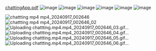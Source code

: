 [chattingApp.pdf](https://github.com/user-attachments/files/17015199/chattingApp.pdf)
![image](https://github.com/user-attachments/assets/08d4e2fb-fd11-402e-ba08-aeb808234691)
![image](https://github.com/user-attachments/assets/ca3a0e55-9bc4-43a6-8dc4-fd48265f0be4)
![image](https://github.com/user-attachments/assets/5c01275b-7e99-4cd5-be8d-030702c90681)
![image](https://github.com/user-attachments/assets/0928e45d-d133-43a2-9abc-cb65f0a76e33)
![image](https://github.com/user-attachments/assets/cf48e615-1678-426a-a530-e5d78c46d9b5)
![image](https://github.com/user-attachments/assets/a2d5a920-1a85-47cb-82e9-fda19da50e8a)


![chattting mp4 mp4_20240917_002646](https://github.com/user-attachments/assets/9e7b86f0-4c80-4b07-a581-7c44892f1564)
![chattting mp4 mp4_20240917_002646_02](https://github.com/user-attachments/assets/235955f9-c611-4e92-a59c-6f4897fe5c9f)
![Uploading chattting.mp4.mp4_20240917_002646_03.gif…]()
![Uploading chattting.mp4.mp4_20240917_002646_04.gif…]()
![Uploading chattting.mp4.mp4_20240917_002646_05.gif…]()
![Uploading chattting.mp4.mp4_20240917_002646_06.gif…]()

